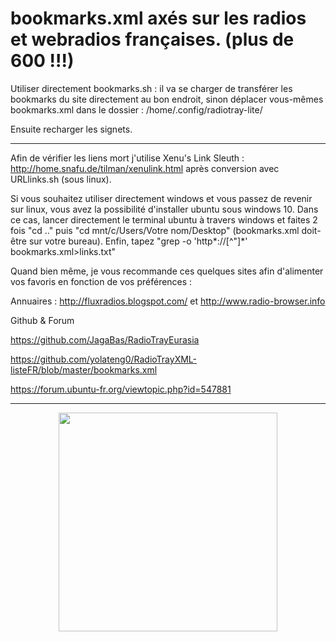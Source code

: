 # bookmarks.xml axés sur les radios et webradios françaises. (plus de 600 !!!)

Utiliser directement bookmarks.sh : il va se charger de transférer les bookmarks du site directement au bon endroit, sinon déplacer vous-mêmes bookmarks.xml dans le dossier : /home/.config/radiotray-lite/  

Ensuite recharger les signets.


-----------------
Afin de vérifier les liens mort j'utilise Xenu's Link Sleuth : http://home.snafu.de/tilman/xenulink.html après conversion avec URLlinks.sh (sous linux).

Si vous souhaitez utiliser directement windows et vous passez de revenir sur linux, vous avez la possibilité d'installer ubuntu sous windows 10. Dans ce cas, lancer directement le terminal ubuntu à travers windows et faites  2 fois "cd .." puis "cd mnt/c/Users/Votre nom/Desktop" (bookmarks.xml doit-être sur votre bureau). Enfin, tapez "grep -o 'http*://[^"]*' bookmarks.xml>links.txt"

Quand bien même, je vous recommande ces quelques sites afin d'alimenter vos favoris en fonction de vos préférences :

Annuaires : http://fluxradios.blogspot.com/ et http://www.radio-browser.info

Github & Forum

https://github.com/JagaBas/RadioTrayEurasia

https://github.com/yolateng0/RadioTrayXML-listeFR/blob/master/bookmarks.xml

https://forum.ubuntu-fr.org/viewtopic.php?id=547881

-----------------


<p align="center">
  <img src="https://user-images.githubusercontent.com/5204232/51091209-ce428300-1787-11e9-8e64-3b9eb69cdb78.png" width="350"/>
</p>
